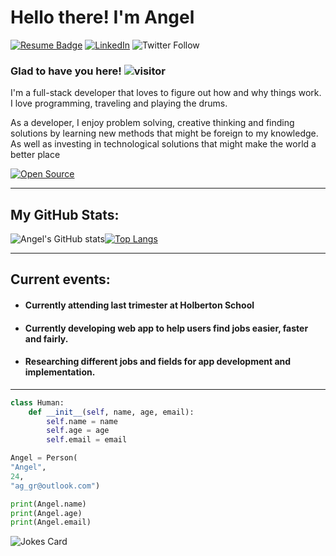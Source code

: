 # Hello there! I'm Angel 
[![Resume Badge](https://badgen.net/badge/My/Resume/blue?icon=atom)](https://drive.google.com/file/d/1bjBoQYG1J92fDRlrAK7jmWsz-VO9MEcV/view?usp=sharing)
[![LinkedIn](https://img.shields.io/badge/LinkedIn-0077B5?style=for-the-badge&logo=linkedin&logoColor=white)](https://www.linkedin.com/in/angel-gonz%C3%A1lez-834b30180/) ![Twitter Follow](https://img.shields.io/twitter/follow/ag_gr_?style=social)

### Glad to have you here! ![visitor](https://visitor-badge.glitch.me/badge?page_id=page.id)
I'm a full-stack developer that loves to figure out how and why things work. I love programming, traveling and playing the drums. 

As a developer, I enjoy problem solving, creative thinking and finding solutions by learning new methods that might be foreign to my knowledge. As well as investing in technological solutions that might make the world a better place

[![Open Source](https://badges.frapsoft.com/os/v1/open-source.svg?v=103)](https://opensource.org/)

---
## My GitHub Stats:

![Angel's GitHub stats](https://github-readme-stats.vercel.app/api?username=angel19951&show_icons=true&theme=dracula)[![Top Langs](https://github-readme-stats.vercel.app/api/top-langs/?username=angel19951&layout=compact&theme=dracula)](https://github.com/anuraghazra/github-readme-stats)

---
## Current events:
 - #### Currently attending last trimester at Holberton School
 - #### Currently developing web app to help users find jobs easier, faster and fairly.
 - #### Researching different jobs and fields for app development and implementation.

---
```python
class Human:
    def __init__(self, name, age, email):
        self.name = name
        self.age = age
        self.email = email

Angel = Person(
"Angel",
24,
"ag_gr@outlook.com")

print(Angel.name)
print(Angel.age)
print(Angel.email)
```

![Jokes Card](https://readme-jokes.vercel.app/api)

